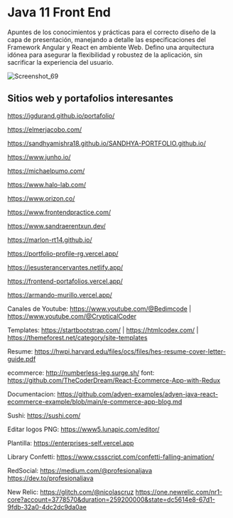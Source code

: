 # Java 11 Front End
Apuntes de los conocimientos y prácticas para el correcto diseño de la capa de presentación, manejando a detalle las especificaciones del Framework Angular y React en ambiente Web. Defino una arquitectura idónea para asegurar la flexibilidad y robustez de la aplicación, sin sacrificar la experiencia del usuario.

![Screenshot_69](https://user-images.githubusercontent.com/24864482/175085316-ef5f6f80-fbd2-4c36-881a-cd10dbf7958a.png)

## Sitios web y portafolios interesantes

https://jgdurand.github.io/portafolio/

https://elmerjacobo.com/

https://sandhyamishra18.github.io/SANDHYA-PORTFOLIO.github.io/

https://www.junho.io/

https://michaelpumo.com/

https://www.halo-lab.com/

https://www.orizon.co/

https://www.frontendpractice.com/

https://www.sandraerentxun.dev/

https://marlon-rt14.github.io/

https://portfolio-profile-rg.vercel.app/

https://jesusterancervantes.netlify.app/

https://frontend-portafolios.vercel.app/

https://armando-murillo.vercel.app/


Canales de Youtube: https://www.youtube.com/@Bedimcode | https://www.youtube.com/@CrypticalCoder

Templates: https://startbootstrap.com/ | https://htmlcodex.com/ | https://themeforest.net/category/site-templates

Resume: https://hwpi.harvard.edu/files/ocs/files/hes-resume-cover-letter-guide.pdf

ecommerce:
http://numberless-leg.surge.sh/
font: 
https://github.com/TheCoderDream/React-Ecommerce-App-with-Redux

Documentacion: https://github.com/adyen-examples/adyen-java-react-ecommerce-example/blob/main/e-commerce-app-blog.md

Sushi: https://sushi.com/

Editar logos PNG: https://www5.lunapic.com/editor/

Plantilla: https://enterprises-self.vercel.app

Library Confetti: https://www.cssscript.com/confetti-falling-animation/

RedSocial:
https://medium.com/@profesionaljava
https://dev.to/profesionaljava

New Relic:
https://glitch.com/@nicolascruz
https://one.newrelic.com/nr1-core?account=3778570&duration=259200000&state=dc5614e8-67d1-9fdb-32a0-4dc2dc9da0ae
